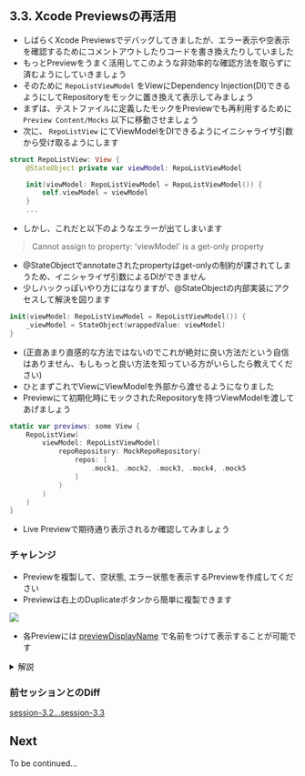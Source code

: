 ## 3.3. Xcode Previewsの再活用
- しばらくXcode Previewsでデバッグしてきましたが、エラー表示や空表示を確認するためにコメントアウトしたりコードを書き換えたりしていました
- もっとPreviewをうまく活用してこのような非効率的な確認方法を取らずに済むようにしていきましょう
- そのために `RepoListViewModel` をViewにDependency Injection(DI)できるようにしてRepositoryをモックに置き換えて表示してみましょう
- まずは、テストファイルに定義したモックをPreviewでも再利用するために `Preview Content/Mocks` 以下に移動させましょう
- 次に、 `RepoListView` にてViewModelをDIできるようにイニシャライザ引数から受け取るようにします

```swift
struct RepoListView: View {
    @StateObject private var viewModel: RepoListViewModel

    init(viewModel: RepoListViewModel = RepoListViewModel()) {
        self.viewModel = viewModel
    }
    ...
```
    
- しかし、これだと以下のようなエラーが出てしまいます

> Cannot assign to property: 'viewModel' is a get-only property

- @StateObjectでannotateされたpropertyはget-onlyの制約が課されてしまうため、イニシャライザ引数によるDIができません
- 少しハックっぽいやり方にはなりますが、@StateObjectの内部実装にアクセスして解決を図ります

```swift
init(viewModel: RepoListViewModel = RepoListViewModel()) {
    _viewModel = StateObject(wrappedValue: viewModel)
}
```

- (正直あまり直感的な方法ではないのでこれが絶対に良い方法だという自信はありません、もしもっと良い方法を知っている方がいらしたら教えてください) 
- ひとまずこれでViewにViewModelを外部から渡せるようになりました
- Previewにて初期化時にモックされたRepositoryを持つViewModelを渡してあげましょう

```swift
static var previews: some View {
    RepoListView(
        viewModel: RepoListViewModel(
            repoRepository: MockRepoRepository(
                repos: [
                    .mock1, .mock2, .mock3, .mock4, .mock5
                ]
            )
        )
    )
}
```

- Live Previewで期待通り表示されるか確認してみましょう
    
### チャレンジ
- Previewを複製して、空状態, エラー状態を表示するPreviewを作成してください
- Previewは右上のDuplicateボタンから簡単に複製できます

<img src="https://user-images.githubusercontent.com/8536870/115540895-7e918100-a2d9-11eb-97a0-e264500d9712.png">

- 各Previewには [previewDisplayName](https://developer.apple.com/documentation/avkit/videoplayer/3580241-previewdisplayname) で名前をつけて表示することが可能です

<details>
    <summary>解説</summary>

まずはXcode Previews右上のDuplicateボタンからPreviewを複製します <br>
コードが以下のようになるはずです

```swift
struct RepoListView_Previews: PreviewProvider {
    static var previews: some View {
        Group {
            RepoListView(
                viewModel: RepoListViewModel(
                    repoRepository: MockRepoRepository(
                        repos: [
                            .mock1, .mock2, .mock3, .mock4, .mock5
                        ]
                    )
                )
            )
            RepoListView(
                viewModel: RepoListViewModel(
                    repoRepository: MockRepoRepository(
                        repos: [
                            .mock1, .mock2, .mock3, .mock4, .mock5
                        ]
                    )
                )
            )
        }
    }
}
```

下の<code>RepoListView</code>で空状態の表示をPreviewしてみましょう <br>
そのために、 <code>MockRepoRepository</code> のイニシャライザ引数には空配列を渡してあげます

```swift
struct RepoListView_Previews: PreviewProvider {
    static var previews: some View {
        Group {
            RepoListView(...)
            RepoListView(
                viewModel: RepoListViewModel(
                    repoRepository: MockRepoRepository(
                        repos: []
                    )
                )
            )
        }
    }
}
```

Live Previewで空表示を確認してみましょう

次にエラー表示のPreviewを作成します <br>
またDuplicateボタンからPreviewを複製して、今度は <code>MockRepoRepository</code> のイニシャライザ引数でDummyErrorを渡してあげます


```swift
struct RepoListView_Previews: PreviewProvider {
    static var previews: some View {
        Group {
            RepoListView(...)
            RepoListView(...)
            RepoListView(
                viewModel: RepoListViewModel(
                    repoRepository: MockRepoRepository(
                        repos: [],
                        error: DummyError()
                    )
                )
            )
        }
    }
}
```

Live Previewでエラー表示を確認してみましょう

これで3つの状態をPreviewで確認できるようになりました <br>
最後にそれぞれを識別できるようにpreviewDisplayNameで名前をつけてあげましょう

```swift
struct RepoListView_Previews: PreviewProvider {
    static var previews: some View {
        Group {
            RepoListView(...)
                .previewDisplayName("Default")
            RepoListView(...)
                .previewDisplayName("Empty")
            RepoListView(...)
                .previewDisplayName("Error")
        }
    }
}
```

Preview上部に以下のように名前が表示されます

![スクリーンショット 2021-05-03 19 00 48](https://user-images.githubusercontent.com/8536870/116863884-eaf97200-ac41-11eb-8839-60437253d5e3.png)


</details>

### 前セッションとのDiff
[session-3.2...session-3.3](https://github.com/mixigroup/ios-swiftui-training/compare/session-3.2...session-3.3)

## Next
To be continued...
